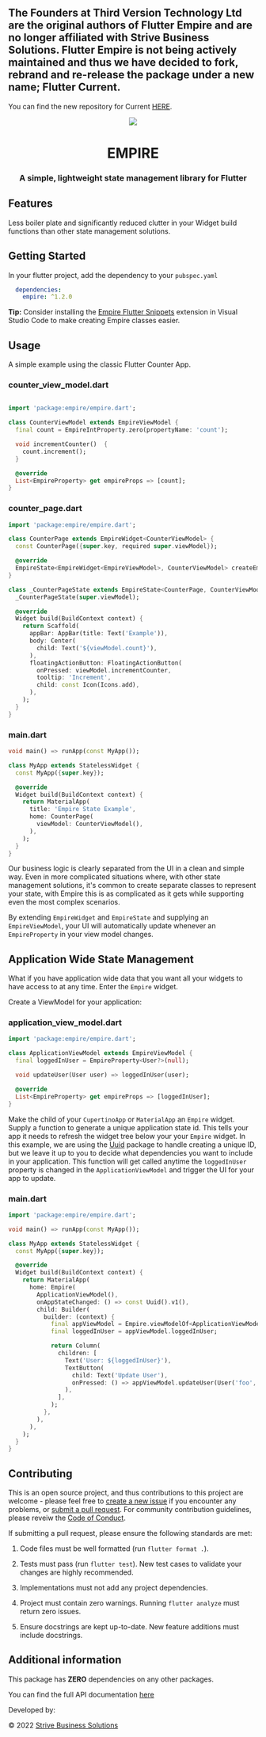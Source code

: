 <h2>The Founders at Third Version Technology Ltd are the original authors of Flutter Empire and are no longer affiliated with Strive Business Solutions. Flutter Empire is not being actively maintained and thus we have decided to fork, rebrand and re-release the package under a new name; Flutter Current.</h2>

You can find the new repository for Current [HERE](https://github.com/thirdversion/flutter_current).

<p align="center">
    <img src="https://github.com/strivesolutions/flutter_empire/raw/main/images/EmpireLogoMD.png"/>
</p>

<h1 align="center">EMPIRE</h1>
<h3 align="center">A simple, lightweight state management library for Flutter</h3>

## Features

Less boiler plate and significantly reduced clutter in your Widget build functions than other state management solutions.

## Getting Started

In your flutter project, add the dependency to your `pubspec.yaml`

```yaml
  dependencies:
    empire: ^1.2.0
```

**Tip:** Consider installing the [Empire Flutter Snippets](https://marketplace.visualstudio.com/items?itemName=StriveBusinessSolutions.empire-flutter-snippets) extension in Visual Studio Code to make creating Empire classes easier.

## Usage

A simple example using the classic Flutter Counter App.

### counter_view_model.dart

```dart

import 'package:empire/empire.dart';

class CounterViewModel extends EmpireViewModel {
  final count = EmpireIntProperty.zero(propertyName: 'count');

  void incrementCounter()  {
    count.increment();
  }

  @override
  List<EmpireProperty> get empireProps => [count];
}
```

### counter_page.dart

```dart
import 'package:empire/empire.dart';

class CounterPage extends EmpireWidget<CounterViewModel> {
  const CounterPage({super.key, required super.viewModel});

  @override
  EmpireState<EmpireWidget<EmpireViewModel>, CounterViewModel> createEmpire() => _CounterPageState(viewModel);
}

class _CounterPageState extends EmpireState<CounterPage, CounterViewModel> {
  _CounterPageState(super.viewModel);

  @override
  Widget build(BuildContext context) {
    return Scaffold(
      appBar: AppBar(title: Text('Example')),
      body: Center(
        child: Text('${viewModel.count}'),
      ),
      floatingActionButton: FloatingActionButton(
        onPressed: viewModel.incrementCounter,
        tooltip: 'Increment',
        child: const Icon(Icons.add),
      ),
    );
  }
}

```

### main.dart

```dart
void main() => runApp(const MyApp());

class MyApp extends StatelessWidget {
  const MyApp({super.key});

  @override
  Widget build(BuildContext context) {
    return MaterialApp(
      title: 'Empire State Example',
      home: CounterPage(
        viewModel: CounterViewModel(),
      ),
    );
  }
}
```

Our business logic is clearly separated from the UI in a clean and simple way. Even in more complicated situations where, with other state management solutions, it's common to create separate classes to represent your state, with Empire this is as complicated as it gets while supporting even the most complex scenarios.

By extending `EmpireWidget` and `EmpireState` and supplying an `EmpireViewModel`, your UI will automatically update whenever an `EmpireProperty` in your view model changes.

## Application Wide State Management

What if you have application wide data that you want all your widgets to have access to at any time. Enter the `Empire` widget.

Create a ViewModel for your application:

### application_view_model.dart

```dart
import 'package:empire/empire.dart';

class ApplicationViewModel extends EmpireViewModel {
  final loggedInUser = EmpireProperty<User?>(null);

  void updateUser(User user) => loggedInUser(user);

  @override
  List<EmpireProperty> get empireProps => [loggedInUser];
}
```

Make the child of your `CupertinoApp` or `MaterialApp` an `Empire` widget. Supply a function to generate a unique application state id. This tells your app it needs to refresh the widget tree below your your `Empire` widget. In this example, we are using the [Uuid](https://pub.dev/packages/uuid) package to handle creating a unique ID, but we leave it up to you to decide what dependencies you want to include in your application. This function will get called anytime the `loggedInUser` property is changed in the `ApplicationViewModel` and trigger the UI for your app to update.

### main.dart

```dart
import 'package:empire/empire.dart';

void main() => runApp(const MyApp());

class MyApp extends StatelessWidget {
  const MyApp({super.key});

  @override
  Widget build(BuildContext context) {
    return MaterialApp(
      home: Empire(
        ApplicationViewModel(),
        onAppStateChanged: () => const Uuid().v1(),
        child: Builder(
          builder: (context) {
            final appViewModel = Empire.viewModelOf<ApplicationViewModel>(context);
            final loggedInUser = appViewModel.loggedInUser;

            return Column(
              children: [
                Text('User: ${loggedInUser}'),
                TextButton(
                  child: Text('Update User'),
                  onPressed: () => appViewModel.updateUser(User('foo', 'bar')),
                ),
              ],
            );
          },
        ),
      ),
    );
  }
}
```

## Contributing

This is an open source project, and thus contributions to this project are welcome - please feel free to [create a new issue](https://github.com/strivesolutions/flutter_empire/issues/new/choose) if you encounter any problems, or [submit a pull request](https://github.com/strivesolutions/flutter_empire/pulls). For community contribution guidelines, please reveiw the [Code of Conduct](CODE_OF_CONDUCT.md).

If submitting a pull request, please ensure the following standards are met:

1) Code files must be well formatted (run `flutter format .`). 

2) Tests must pass (run `flutter test`).  New test cases to validate your changes are highly recommended.

3) Implementations must not add any project dependencies. 

4) Project must contain zero warnings. Running `flutter analyze` must return zero issues.

5) Ensure docstrings are kept up-to-date. New feature additions must include docstrings.

## Additional information

This package has **ZERO** dependencies on any other packages.

You can find the full API documentation [here](https://pub.dev/documentation/empire/latest/)

Developed by:

© 2022 [Strive Business Solutions](https://www.strivebusiness.ca/)
